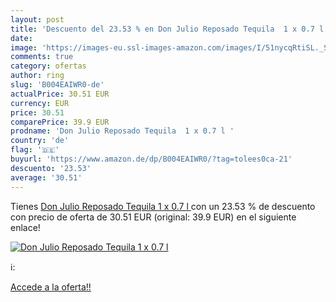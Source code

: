 ```yaml
---
layout: post
title: 'Descuento del 23.53 % en Don Julio Reposado Tequila  1 x 0.7 l '
date: 
image: 'https://images-eu.ssl-images-amazon.com/images/I/51nycqRtiSL._SL200_.jpg'
comments: true
category: ofertas
author: ring
slug: 'B004EAIWR0-de'
actualPrice: 30.51 EUR
currency: EUR
price: 30.51
comparePrice: 39.9 EUR
prodname: 'Don Julio Reposado Tequila  1 x 0.7 l '
country: 'de'
flag: '🇩🇪'
buyurl: 'https://www.amazon.de/dp/B004EAIWR0/?tag=tolees0ca-21'
descuento: '23.53'
average: '30.51'
---
```


Tienes [Don Julio Reposado Tequila  1 x 0.7 l ](https://www.amazon.de/dp/B004EAIWR0/?tag=tolees0ca-21) con un 23.53 % de descuento con precio de oferta de 30.51 EUR (original: 39.9 EUR) en el siguiente enlace!

[![Don Julio Reposado Tequila  1 x 0.7 l ](https://images-eu.ssl-images-amazon.com/images/I/51nycqRtiSL._SL200_.jpg)](https://www.amazon.de/dp/B004EAIWR0/?tag=tolees0ca-21)

ℹ️:


[Accede a la oferta!!](https://www.amazon.de/dp/B004EAIWR0/?tag=tolees0ca-21)
